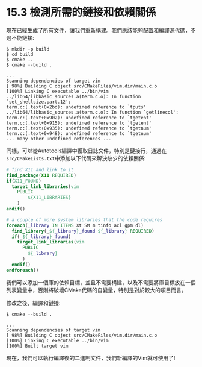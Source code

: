 # 15.3 檢測所需的鏈接和依賴關係

現在已經生成了所有文件，讓我們重新構建。我們應該能夠配置和編譯源代碼，不過不能鏈接:

```shell
$ mkdir -p build
$ cd build
$ cmake ..
$ cmake --build .

...
Scanning dependencies of target vim
[ 98%] Building C object src/CMakeFiles/vim.dir/main.c.o
[100%] Linking C executable ../bin/vim
../lib64/libbasic_sources.a(term.c.o): In function `set_shellsize.part.12':
term.c:(.text+0x2bd): undefined reference to `tputs'
../lib64/libbasic_sources.a(term.c.o): In function `getlinecol':
term.c:(.text+0x902): undefined reference to `tgetent'
term.c:(.text+0x915): undefined reference to `tgetent'
term.c:(.text+0x935): undefined reference to `tgetnum'
term.c:(.text+0x948): undefined reference to `tgetnum'
... many other undefined references ...
```

同樣，可以從Autotools編譯中獲取日誌文件，特別是鏈接行，通過在`src/CMakeLists.txt`中添加以下代碼來解決缺少的依賴關係:

```cmake
# find X11 and link to it
find_package(X11 REQUIRED)
if(X11_FOUND)
  target_link_libraries(vim
    PUBLIC
    	${X11_LIBRARIES}
    )
endif()

# a couple of more system libraries that the code requires
foreach(_library IN ITEMS Xt SM m tinfo acl gpm dl)
  find_library(_${_library}_found ${_library} REQUIRED)
  if(_${_library}_found)
    target_link_libraries(vim
      PUBLIC
        ${_library}
      )
  endif()
endforeach()
```

我們可以添加一個庫的依賴目標，並且不需要構建，以及不需要將庫目標放在一個列表變量中，否則將破壞CMake代碼的自變量，特別是對於較大的項目而言。

修改之後，編譯和鏈接:

```shell
$ cmake --build .

...
Scanning dependencies of target vim
[ 98%] Building C object src/CMakeFiles/vim.dir/main.c.o
[100%] Linking C executable ../bin/vim
[100%] Built target vim
```

現在，我們可以執行編譯後的二進制文件，我們新編譯的Vim就可使用了!